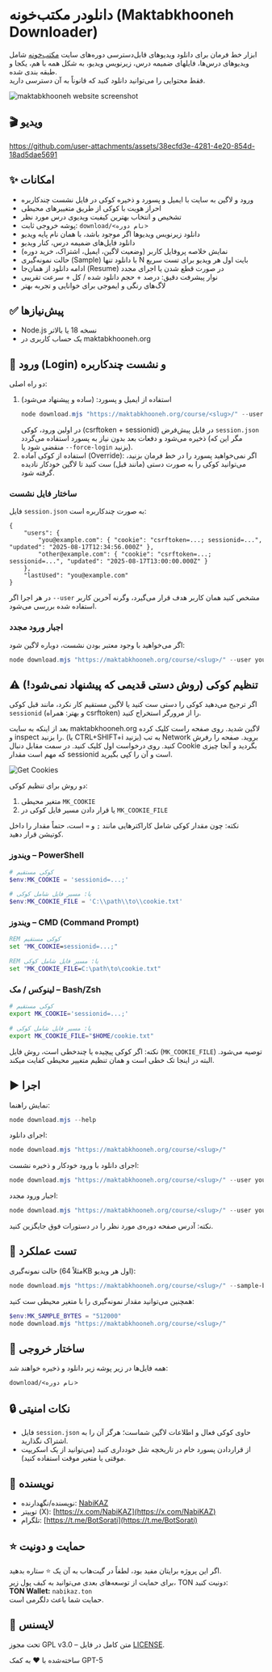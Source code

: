 # دانلودر مکتب‌خونه (Maktabkhooneh Downloader)
ابزار خط فرمان برای دانلود ویدیوهای قابل‌دسترسی دوره‌های سایت [مکتب‌خونه](https://maktabkhooneh.org/) شامل ویدیوهای درس‌ها، فایلهای ضمیمه درس، زیرنویس ویدیو، به شکل همه با هم، یکجا و طبقه بندی شده. \
فقط محتوایی را می‌توانید دانلود کنید که قانوناً به آن دسترسی دارید.

![maktabkhooneh website screenshot](https://github.com/user-attachments/assets/b54f6fac-10f0-423c-9da2-236c4d8cc5d3)

## 🎬 ویدیو
https://github.com/user-attachments/assets/38ecfd3e-4281-4e20-854d-18ad5dae5691

## ✨ امکانات
- ورود و لاگین به سایت با ایمیل و پسورد و ذخیره کوکی در فایل نشست چندکاربره
- احراز هویت با کوکی از طریق متغییرهای محیطی
- تشخیص و انتخاب بهترین کیفیت ویدیوی درس مورد نظر
- پوشه خروجی ثابت: `download/<نام دوره>`
- دانلود زیرنویس ویدیوها اگر موجود باشد، با همان نام پایه ویدیو
- دانلود فایل‌های ضمیمه درس، کنار ویدیو
- نمایش خلاصه پروفایل کاربر (وضعیت لاگین، ایمیل، اشتراک، خرید دوره)
- حالت نمونه‌گیری (Sample) با دانلود تنها N بایت اول هر ویدیو برای تست سریع
- ادامه دانلود از همان‌جا (Resume) در صورت قطع شدن یا اجرای مجدد
- نوار پیشرفت دقیق: درصد + حجم دانلود شده / کل + سرعت تقریبی
- لاگ‌های رنگی و ایموجی برای خوانایی و تجربه بهتر

## ✅ پیش‌نیازها
- ‏Node.js نسخه 18 یا بالاتر
- یک حساب کاربری در maktabkhooneh.org

## 🔐 ورود (Login) و نشست چندکاربره
دو راه اصلی:

1. استفاده از ایمیل و پسورد: (ساده و پیشنهاد می‌شود)
	 ```powershell
	 node download.mjs "https://maktabkhooneh.org/course/<slug>/" --user you@example.com --pass "Secret123" 
	 ```
	 در اولین ورود، کوکی (csrftoken + sessionid) در فایل پیش‌فرض `session.json` ذخیره می‌شود و دفعات بعد بدون نیاز به پسورد استفاده می‌گردد (مگر این که منقضی شود یا `--force-login` بزنید).
2. استفاده از کوکی آماده (Override):
	 اگر نمی‌خواهید پسورد را در خط فرمان بزنید، می‌توانید کوکی را به صورت دستی (مانند قبل) ست کنید تا لاگین خودکار نادیده گرفته شود.

### ساختار فایل نشست
فایل `session.json` به صورت چندکاربره است:
```jsonc
{
	"users": {
		"you@example.com": { "cookie": "csrftoken=...; sessionid=...", "updated": "2025-08-17T12:34:56.000Z" },
		"other@example.com": { "cookie": "csrftoken=...; sessionid=...", "updated": "2025-08-17T13:00:00.000Z" }
	},
	"lastUsed": "you@example.com"
}
```
در هر اجرا اگر `--user` مشخص کنید همان کاربر هدف قرار می‌گیرد، وگرنه آخرین کاربر استفاده شده بررسی می‌شود.

### اجبار ورود مجدد
اگر می‌خواهید با وجود معتبر بودن نشست، دوباره لاگین شود:
```powershell
node download.mjs "https://maktabkhooneh.org/course/<slug>/" --user you@example.com --pass "Secret123" --force-login 
```

## ⚠️ تنظیم کوکی (روش دستی قدیمی که پیشنهاد نمی‌شود!)

اگر ترجیح می‌دهید کوکی را دستی ست کنید یا لاگین مستقیم کار نکرد، مانند قبل کوکی `sessionid` (و بهتر: همراه csrftoken) را از مرورگر استخراج کنید.

بعد از اینکه به سایت maktabkhooneh.org لاگین شدید. روی صفحه راست کلیک کرده و inspect را بزنید. (یا CTRL+SHIFT+i بزنید) به تب Network بروید. صفحه را رفرش کنید. روی درخواست اول کلیک کنید. در سمت مقابل دنبال Cookie بگردید و آنجا چیزی که مهم است مقدار sessionid است و آن را کپی بگیرید.

![Get Cookies](https://github.com/user-attachments/assets/7943bed5-ffae-4075-a2ba-29f091d572b4)

دو روش برای تنظیم کوکی:
1) متغیر محیطی `MK_COOKIE`
2) یا قرار دادن مسیر فایل کوکی در `MK_COOKIE_FILE`

نکته: چون مقدار کوکی شامل کاراکترهایی مانند `;` و `=` است، حتماً مقدار را داخل کوتیشن قرار دهید.

### ویندوز – PowerShell
```powershell
# کوکی مستقیم
$env:MK_COOKIE = 'sessionid=...;'

# یا: مسیر فایل شامل کوکی
$env:MK_COOKIE_FILE = 'C:\\path\\to\\cookie.txt'
```

### ویندوز – CMD (Command Prompt)
```cmd
REM کوکی مستقیم
set "MK_COOKIE=sessionid=...;"

REM یا: مسیر فایل شامل کوکی
set "MK_COOKIE_FILE=C:\path\to\cookie.txt"
```

### لینوکس / مک – Bash/Zsh
```bash
# کوکی مستقیم
export MK_COOKIE='sessionid=...;'

# یا: مسیر فایل شامل کوکی
export MK_COOKIE_FILE="$HOME/cookie.txt"
```

نکته: اگر کوکی پیچیده یا چندخطی است، روش فایل (`MK_COOKIE_FILE`) توصیه می‌شود. البته در اینجا تک خطی است و همان تنظیم متغییر محیطی کفایت میکند.

## ▶️ اجرا
نمایش راهنما:
```powershell
node download.mjs --help 
```

اجرای دانلود:
```powershell
node download.mjs "https://maktabkhooneh.org/course/<slug>/" 
```

اجرای دانلود با ورود خودکار و ذخیره نشست:
```powershell
node download.mjs "https://maktabkhooneh.org/course/<slug>/" --user you@example.com --pass "Secret123" 
```

اجبار ورود مجدد:
```powershell
node download.mjs "https://maktabkhooneh.org/course/<slug>/" --user you@example.com --pass "Secret123" --force-login 
```

نکته: آدرس صفحه دوره‌ی مورد نظر را در دستورات فوق جایگزین کنید.

## 🧪 تست عملکرد
حالت نمونه‌گیری (مثلاً 64KB اول هر ویدیو):

```powershell
node download.mjs "https://maktabkhooneh.org/course/<slug>/" --sample-bytes 65536 --verbose
```

همچنین می‌توانید مقدار نمونه‌گیری را با متغیر محیطی ست کنید:
```powershell
$env:MK_SAMPLE_BYTES = "512000" 
node download.mjs "https://maktabkhooneh.org/course/<slug>/" 
```

## 📁 ساختار خروجی
همه فایل‌ها در زیر پوشه زیر دانلود و ذخیره خواهند شد:
```
download/<نام دوره>
```

## 🔒 نکات امنیتی
- فایل `session.json` حاوی کوکی فعال و اطلاعات لاگین شماست؛ هرگز آن را به اشتراک نگذارید.
- از قراردادن پسورد خام در تاریخچه شل خودداری کنید (می‌توانید از یک اسکریپت موقتی یا متغیر موقت استفاده کنید).

## 👤 نویسنده
- نویسنده/نگهدارنده: [NabiKAZ](https://github.com/NabiKAZ)
- توییتر (X): [https://x.com/NabiKAZ](https://x.com/NabiKAZ)
- تلگرام: [https://t.me/BotSorati](https://t.me/BotSorati)

## ⭐ حمایت و دونیت
اگر این پروژه برایتان مفید بود، لطفاً در گیت‌هاب به آن یک ⭐ ستاره بدهید. \
برای حمایت از توسعه‌های بعدی می‌توانید به کیف پول زیر، TON دونیت کنید: \
**TON Wallet:** `nabikaz.ton` \
حمایت شما باعث دلگرمی است.

## 📝 لایسنس
تحت مجوز GPL v3.0 – متن کامل در فایل [LICENSE](./LICENSE).

ساخته‌شده با ❤️ به کمک GPT-5
